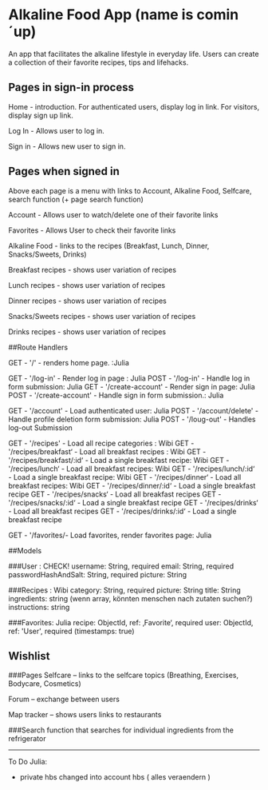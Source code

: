 # Alkaline Food App (name is comin´up)

An app that facilitates the alkaline lifestyle in everyday life. Users can create a collection of their favorite recipes, tips and lifehacks.

## Pages in sign-in process

Home - introduction. For authenticated users, display log in link. For visitors, display sign up link.

Log In - Allows user to log in.

Sign in - Allows new user to sign in.

## Pages when signed in

Above each page is a menu with links to Account, Alkaline Food, Selfcare, search function (+ page search function)

Account - Allows user to watch/delete one of their favorite links

Favorites - Allows User to check their favorite links

Alkaline Food - links to the recipes (Breakfast, Lunch, Dinner, Snacks/Sweets,
Drinks)

Breakfast recipes - shows user variation of recipes

Lunch recipes - shows user variation of recipes

Dinner recipes - shows user variation of recipes

Snacks/Sweets recipes - shows user variation of recipes

Drinks recipes - shows user variation of recipes

##Route Handlers

GET - '/' - renders home page. :Julia

GET - '/log-in' - Render log in page : Julia
POST - '/log-in' - Handle log in form submission: Julia
GET - '/create-account' - Render sign in page: Julia
POST - '/create-account' - Handle sign in form submission.: Julia

GET - '/account' - Load authenticated user: Julia
POST - '/account/delete' - Handle profile deletion form submission: Julia
POST - '/loug-out' - Handles log-out Submission

GET - '/recipes' - Load all recipe categories : Wibi
GET - '/recipes/breakfast‘ - Load all breakfast recipes : Wibi
GET - '/recipes/breakfast/:id‘ - Load a single breakfast recipe: Wibi
GET - '/recipes/lunch‘ - Load all breakfast recipes: Wibi
GET - '/recipes/lunch/:id‘ - Load a single breakfast recipe: Wibi
GET - '/recipes/dinner‘ - Load all breakfast recipes: Wibi
GET - '/recipes/dinner/:id‘ - Load a single breakfast recipe
GET - '/recipes/snacks‘ - Load all breakfast recipes
GET - '/recipes/snacks/:id‘ - Load a single breakfast recipe
GET - '/recipes/drinks‘ - Load all breakfast recipes
GET - '/recipes/drinks/:id‘ - Load a single breakfast recipe

GET - '/favorites/- Load favorites, render favorites page: Julia

##Models

###User : CHECK!
username: String, required
email: String, required
passwordHashAndSalt: String, required
picture: String

###Recipes : Wibi
category: String, required
picture: String
title: String
ingredients: string (wenn array, könnten menschen nach zutaten suchen?)
instructions: string

###Favorites: Julia
recipe: ObjectId, ref: ‚Favorite‘, required
user: ObjectId, ref: 'User', required
(timestamps: true)

## Wishlist

###Pages
Selfcare – links to the selfcare topics (Breathing, Exercises, Bodycare, Cosmetics)

Forum – exchange between users

Map tracker – shows users links to restaurants

###Search function
that searches for individual ingredients from the refrigerator

---

To Do Julia:

- private hbs changed into account hbs ( alles veraendern )
